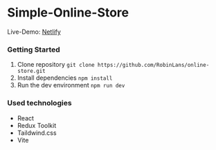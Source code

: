# Simple-Online-Store

Live-Demo: [Netlify](https://eager-minsky-31cb06.netlify.app/)

### Getting Started

1. Clone repository ```git clone https://github.com/RobinLans/online-store.git```
2. Install dependencies ```npm install```
3. Run the dev environment ```npm run dev```

### Used technologies

- React 
- Redux Toolkit 
- Taildwind.css
- Vite
